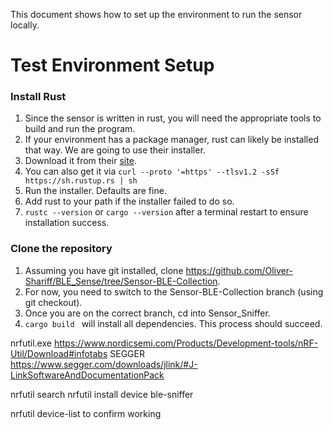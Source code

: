 This document shows how to set up the environment to run the sensor locally.

# Test Environment Setup
### Install Rust
1. Since the sensor is written in rust, you will need the appropriate tools to build and run the program.
2. If your environment has a package manager, rust can likely be installed that way. We are going to use their installer. 
3. Download it from their [site](https://www.rust-lang.org/tools/install).
4. You can also get it via `curl --proto '=https' --tlsv1.2 -sSf https://sh.rustup.rs | sh`
5. Run the installer. Defaults are fine.
6. Add rust to your path if the installer failed to do so.
7. `rustc --version` or `cargo --version` after a terminal restart to ensure installation success.

### Clone the repository
1. Assuming you have git installed, clone https://github.com/Oliver-Shariff/BLE_Sense/tree/Sensor-BLE-Collection.
2. For now, you need to switch to the Sensor-BLE-Collection branch (using git checkout).
3. Once you are on the correct branch, cd into Sensor_Sniffer.
4. `cargo build ` will install all dependencies. This process should succeed.



nrfutil.exe https://www.nordicsemi.com/Products/Development-tools/nRF-Util/Download#infotabs
SEGGER https://www.segger.com/downloads/jlink/#J-LinkSoftwareAndDocumentationPack

nrfutil search
nrfutil install device ble-sniffer

nrfutil device-list to confirm working
